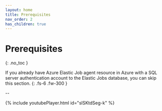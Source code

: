 ```yaml
---
layout: home
title: Prerequisites
nav_order: 2
has_children: true
---
```


# Prerequisites
{: .no_toc }

If you already have Azure Elastic Job agent resource in Azure with a SQL server authentication account to the Elastic Jobs database, you can skip this section.
{: .fs-6 .fw-300 }

--

{% include youtubePlayer.html id="slSKtdSeg-k" %}
